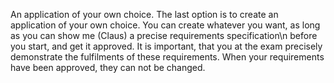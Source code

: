 An application of your own choice.
The last option is to create an application of your own choice.
You can create whatever you want, as long as you can show me (Claus) a precise requirements specification\n            before you start, and get it approved.
It is important, that you at the exam precisely demonstrate the fulfilments of these requirements. 
When your requirements have been approved, they can not be changed.
